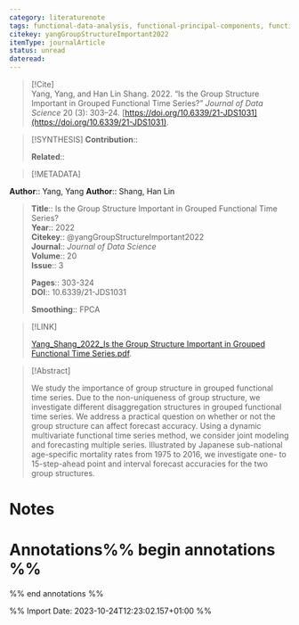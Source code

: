 ```yaml
---
category: literaturenote
tags: functional-data-analysis, functional-principal-components, functional-time-series, multivariate-functional-data
citekey: yangGroupStructureImportant2022
itemType: journalArticle
status: unread  
dateread:  
---
```


> [!Cite]  
> Yang, Yang, and Han Lin Shang. 2022. “Is the Group Structure Important in Grouped Functional Time Series?” _Journal of Data Science_ 20 (3): 303–24. [https://doi.org/10.6339/21-JDS1031](https://doi.org/10.6339/21-JDS1031).

> [!SYNTHESIS] 
>**Contribution**::
>
>**Related**:: 
>

> [!METADATA]  
>
**Author**:: Yang, Yang
**Author**:: Shang, Han Lin<br>
> **Title**:: Is the Group Structure Important in Grouped Functional Time Series?    
> **Year**:: 2022     
> **Citekey**:: @yangGroupStructureImportant2022    
>**Journal**:: *Journal of Data Science*    
>**Volume**:: 20    
>**Issue**:: 3     
>    
>    
>     
> **Pages**:: 303-324    
>**DOI**:: 10.6339/21-JDS1031    
>
>**Smoothing**:: FPCA

> [!LINK] 
>
> [Yang_Shang_2022_Is the Group Structure Important in Grouped Functional Time Series.pdf](file:///Users/steven/Library/CloudStorage/GoogleDrive-steven.golovkine@ul.ie/My%20Drive/bibliography/Journal%20of%20Data%20Science/2022/Yang_Shang_2022_Is%20the%20Group%20Structure%20Important%20in%20Grouped%20Functional%20Time%20Series.pdf).

>[!Abstract]
>
>We study the importance of group structure in grouped functional time series. Due to the non-uniqueness of group structure, we investigate different disaggregation structures in grouped functional time series. We address a practical question on whether or not the group structure can affect forecast accuracy. Using a dynamic multivariate functional time series method, we consider joint modeling and forecasting multiple series. Illustrated by Japanese sub-national age-specific mortality rates from 1975 to 2016, we investigate one- to 15-step-ahead point and interval forecast accuracies for the two group structures.
>>


# Notes<br>
# Annotations%% begin annotations %%  
 
  
%% end annotations %%

%% Import Date: 2023-10-24T12:23:02.157+01:00 %%
